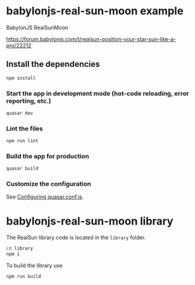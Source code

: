 # babylonjs-real-sun-moon example

BabylonJS RealSunMoon

https://forum.babylonjs.com/t/realsun-position-your-star-sun-like-a-pro/22212

## Install the dependencies

```bash
npm install
```

### Start the app in development mode (hot-code reloading, error reporting, etc.)

```bash
quasar dev
```

### Lint the files

```bash
npm run lint
```

### Build the app for production

```bash
quasar build
```

### Customize the configuration

See [Configuring quasar.conf.js](https://v2.quasar.dev/quasar-cli/quasar-conf-js).

# babylonjs-real-sun-moon library

The RealSun library code is located in the `library` folder. 
```bash
cd library
npm i
```

To build the library use
```bash
npm run build
```
